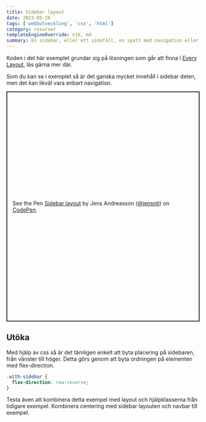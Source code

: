 ```yaml
---
title: Sidebar layout
date: 2023-05-26
tags: ['webbutveckling', 'css', 'html']
category: resurser
templateEngineOverride: njk, md
summary: En sidebar, eller ett sidofält, en spalt med navigation eller information är en vanligt förekommande layout på webben. Men hur skapas den och hur skapades den på ett sätt så att den funkar på alla enheter?
---
```


Koden i det här exemplet grundar sig på lösningen som går att finna i [Every Layout](https://every-layout.dev/layouts/sidebar/), läs gärna mer där.

Som du kan se i exemplet så är det ganska mycket innehåll i sidebar delen, men det kan likväl vara enbart navigation.

<div class="bleed">
<p class="codepen" data-height="600" data-default-tab="html,result" data-slug-hash="YzJggJo" data-user="jensnti" style="height: 600px; box-sizing: border-box; display: flex; align-items: center; justify-content: center; border: 2px solid; margin: 1em 0; padding: 1em;">
  <span>See the Pen <a href="https://codepen.io/jensnti/pen/YzJggJo">
  Sidebar layout</a> by Jens Andreasson (<a href="https://codepen.io/jensnti">@jensnti</a>)
  on <a href="https://codepen.io">CodePen</a>.</span>
</p>
<script async src="https://cpwebassets.codepen.io/assets/embed/ei.js"></script>
</div>

## Utöka

Med hjälp av css så är det tämligen enkelt att byta placering på sidebaren, från vänster till höger. Detta görs genom att byta ordningen på elementen med flex-direction.

```css
.with-sidebar {
  flex-direction: row-reverse;
}
```

Testa även att kombinera detta exempel med layout och hjälpklasserna från tidigare exempel. Kombinera centering med sidebar layouten och navbar till exempel.